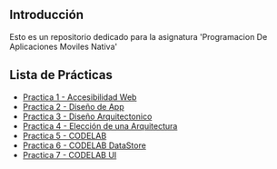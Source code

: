 ## Introducción

Esto es un repositorio dedicado para la asignatura 'Programacion De Aplicaciones Moviles Nativa'

## Lista de Prácticas

<ul>
  <li><a href='./Práctica%201%20-%20Accesibilidad'>Practica 1 - Accesibilidad Web</a></li>
  <li><a href='./Práctica%202%20-%20Diseño%20de%20App'>Practica 2 - Diseño de App</a></li>
  <li><a href='./Práctica%203%20-%20Diseño%20Arquitectónico'>Practica 3 - Diseño Arquitectonico</a></li>
  <li><a href='./Práctica%204%20-%20Elección%20de%20una%20Arquitectura'>Practica 4 - Elección de una Arquitectura</a></li>
  <li><a href='./Práctica%205%20-%20CodeLab'>Practica 5 - CODELAB</a></li>
  <li><a href='./Práctica%206%20-%20CodeLab%20DataStore'>Practica 6 - CODELAB DataStore</a></li>
  <li><a href='./Práctica%207%20-%20CodeLab%20UI'>Practica 7 - CODELAB UI</a></li>
</ul>
